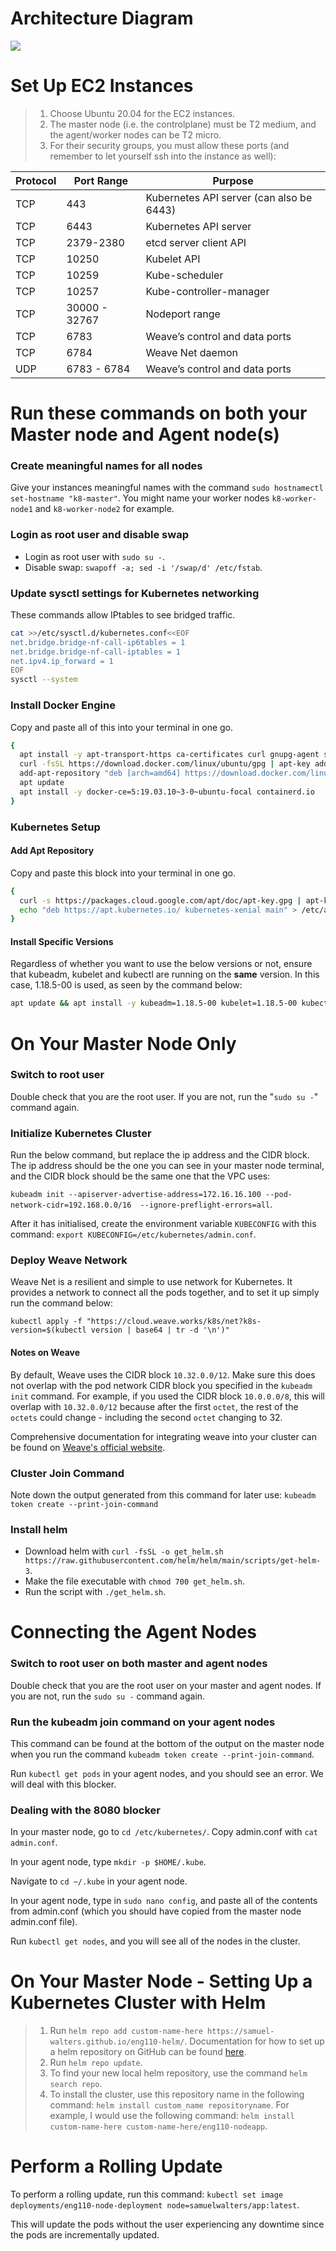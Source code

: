 # Architecture Diagram

![](https://miro.medium.com/max/700/1*WHXv2Z0bBfC7GW4egoIwTw.png)

# Set Up EC2 Instances
> 1. Choose Ubuntu 20.04 for the EC2 instances.
> 2. The master node (i.e. the controlplane) must be T2 medium, and the agent/worker nodes can be T2 micro.
> 3. For their security groups, you must allow these ports (and remember to let yourself ssh into the instance as well):

| Protocol | Port Range  | Purpose           |
|----------|-------------|-------------------|
| TCP      | 443         | Kubernetes API server (can also be 6443) |
| TCP      | 6443        | Kubernetes API server|
| TCP      | 2379-2380   | etcd server client API|
| TCP      | 10250       | Kubelet API|
| TCP      | 10259       | Kube-scheduler|
| TCP      | 10257       | Kube-controller-manager|
| TCP      | 30000 - 32767 | Nodeport range|
| TCP      | 6783 |  Weave’s control and data ports|
| TCP      | 6784 |  Weave Net daemon|
| UDP      | 6783 - 6784 |  Weave’s control and data ports|


# Run these commands on both your Master node and Agent node(s)

### Create meaningful names for all nodes

Give your instances meaningful names with the command `sudo hostnamectl set-hostname "k8-master"`. You might name your worker nodes `k8-worker-node1` and `k8-worker-node2` for example.

### Login as root user and disable swap
* Login as root user with `sudo su -`.
* Disable swap: `swapoff -a; sed -i '/swap/d' /etc/fstab`. 

### Update sysctl settings for Kubernetes networking
These commands allow IPtables to see bridged traffic.

```bash
cat >>/etc/sysctl.d/kubernetes.conf<<EOF
net.bridge.bridge-nf-call-ip6tables = 1
net.bridge.bridge-nf-call-iptables = 1
net.ipv4.ip_forward = 1
EOF
sysctl --system
```

### Install Docker Engine
Copy and paste all of this into your terminal in one go.
```bash
{
  apt install -y apt-transport-https ca-certificates curl gnupg-agent software-properties-common
  curl -fsSL https://download.docker.com/linux/ubuntu/gpg | apt-key add -
  add-apt-repository "deb [arch=amd64] https://download.docker.com/linux/ubuntu $(lsb_release -cs) stable"
  apt update
  apt install -y docker-ce=5:19.03.10~3-0~ubuntu-focal containerd.io
}
```

### Kubernetes Setup

#### Add Apt Repository
Copy and paste this block into your terminal in one go.
```bash
{
  curl -s https://packages.cloud.google.com/apt/doc/apt-key.gpg | apt-key add -
  echo "deb https://apt.kubernetes.io/ kubernetes-xenial main" > /etc/apt/sources.list.d/kubernetes.list
}
```

#### Install Specific Versions

Regardless of whether you want to use the below versions or not, ensure that kubeadm, kubelet and kubectl are running on the **same** version. In this case, 1.18.5-00 is used, as seen by the command below:

```bash
apt update && apt install -y kubeadm=1.18.5-00 kubelet=1.18.5-00 kubectl=1.18.5-00
```

# On Your Master Node Only

### Switch to root user

Double check that you are the root user. If you are not, run the "`sudo su -`" command again.

### Initialize Kubernetes Cluster

Run the below command, but replace the ip address and the CIDR block. The ip address should be the one you can see in your master node terminal, and the CIDR block should be the same one that the VPC uses:

`kubeadm init --apiserver-advertise-address=172.16.16.100 --pod-network-cidr=192.168.0.0/16  --ignore-preflight-errors=all`.

After it has initialised, create the environment variable `KUBECONFIG` with this command: `export KUBECONFIG=/etc/kubernetes/admin.conf`.

### Deploy Weave Network

Weave Net is a resilient and simple to use network for Kubernetes. It provides a network to connect all the pods together, and to set it up simply run the command below:

`kubectl apply -f "https://cloud.weave.works/k8s/net?k8s-version=$(kubectl version | base64 | tr -d '\n')"`

#### Notes on Weave
By default, Weave uses the CIDR block `10.32.0.0/12`. Make sure this does not overlap with the pod network CIDR block you specified in the `kubeadm init` command. For example, if you used the CIDR block `10.0.0.0/8`, this will overlap with `10.32.0.0/12` because after the first `octet`, the rest of the `octets` could change - including the second `octet` changing to 32. 

Comprehensive documentation for integrating weave into your cluster can be found on [Weave's official website](https://www.weave.works/docs/net/latest/kubernetes/kube-addon/).

### Cluster Join Command 

Note down the output generated from this command for later use: `kubeadm token create --print-join-command`

### Install helm

* Download helm with `curl -fsSL -o get_helm.sh https://raw.githubusercontent.com/helm/helm/main/scripts/get-helm-3`.
* Make the file executable with `chmod 700 get_helm.sh`.
* Run the script with `./get_helm.sh`.

# Connecting the Agent Nodes

### Switch to root user on both master and agent nodes

Double check that you are the root user on your master and agent nodes. If you are not, run the `sudo su -` command again.

### Run the kubeadm join command on your agent nodes

This command can be found at the bottom of the output on the master node when you run the command `kubeadm token create --print-join-command`.

Run `kubectl get pods` in your agent nodes, and you should see an error. We will deal with this blocker.

### Dealing with the 8080 blocker

In your master node, go to `cd /etc/kubernetes/`. Copy admin.conf with `cat admin.conf`.

In your agent node, type `mkdir -p $HOME/.kube`.

Navigate to `cd ~/.kube` in your agent node.

In your agent node, type in `sudo nano config`, and paste all of the contents from admin.conf (which you should have copied from the master node admin.conf file).

Run `kubectl get nodes`, and you will see all of the nodes in the cluster.

# On Your Master Node - Setting Up a Kubernetes Cluster with Helm

> 1. Run `helm repo add custom-name-here https://samuel-walters.github.io/eng110-helm/`. Documentation for how to set up a helm repository on GitHub can be found [here](https://github.com/samuel-walters/Complete-CICD/blob/main/documentation/Set_Up_Helm_Repository.md).
> 2. Run `helm repo update`.
> 3. To find your new local helm repository, use the command `helm search repo`.
> 4. To install the cluster, use this repository name in the following command: `helm install custom_name repositoryname`. For example, I would use the following command: `helm install custom-name-here custom-name-here/eng110-nodeapp`.

# Perform a Rolling Update

To perform a rolling update, run this command: `kubectl set image deployments/eng110-node-deployment node=samuelwalters/app:latest`. 

This will update the pods without the user experiencing any downtime since the pods are incrementally updated.
